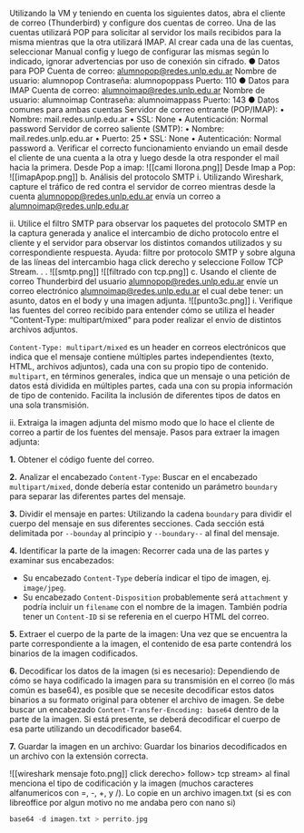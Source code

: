 Utilizando la VM y teniendo en cuenta los siguientes datos, abra el cliente de correo (Thunderbird) y configure dos cuentas de correo. Una de las cuentas utilizará POP para solicitar al servidor los mails recibidos para la misma mientras que la otra utilizará IMAP.
Al crear cada una de las cuentas, seleccionar Manual config y luego de configurar las mismas según lo indicado, ignorar advertencias por uso de conexión sin cifrado.
● Datos para POP
	Cuenta de correo: alumnopop@redes.unlp.edu.ar
	Nombre de usuario: alumnopop
	Contraseña: alumnopoppass
	Puerto: 110
● Datos para IMAP
	Cuenta de correo: alumnoimap@redes.unlp.edu.ar
	Nombre de usuario: alumnoimap
	Contraseña: alumnoimappass
	Puerto: 143
● Datos comunes para ambas cuentas
	Servidor de correo entrante (POP/IMAP):
	• Nombre: mail.redes.unlp.edu.ar
	• SSL: None
	• Autenticación: Normal password
	Servidor de correo saliente (SMTP):
	• Nombre: mail.redes.unlp.edu.ar
	• Puerto: 25
	• SSL: None
	• Autenticación: Normal password
a. Verificar el correcto funcionamiento enviando un email desde el cliente de
una cuenta a la otra y luego desde la otra responder el mail hacia la primera.
Desde Pop a imap: ![[cami llorona.png]]
Desde Imap a Pop: 
![[imapApop.png]]
b. Análisis del protocolo SMTP
i. Utilizando Wireshark, capture el tráfico de red contra el servidor de correo mientras desde la cuenta alumnopop@redes.unlp.edu.ar envía un correo a alumnoimap@redes.unlp.edu.ar

ii. Utilice el filtro SMTP para observar los paquetes del protocolo SMTP
en la captura generada y analice el intercambio de dicho protocolo entre el cliente y el servidor para observar los distintos comandos utilizados y su correspondiente respuesta. Ayuda: filtre por protocolo	SMTP y sobre alguna de las líneas del intercambio haga click derecho y seleccione Follow TCP Stream. . .
![[smtp.png]]
![[filtrado con tcp.png]]
c. Usando el cliente de correo Thunderbird del usuario alumnopop@redes.unlp.edu.ar envíe un correo electrónico alumnoimap@redes.unlp.edu.ar el cual debe tener: un asunto, datos en el body y una imagen adjunta.
![[punto3c.png]]
i. Verifique las fuentes del correo recibido para entender cómo se utiliza el header “Content-Type: multipart/mixed“ para poder realizar el envío de distintos archivos adjuntos.

`Content-Type: multipart/mixed` es un header en correos electrónicos que indica que el mensaje contiene múltiples partes independientes (texto, HTML, archivos adjuntos), cada una con su propio tipo de contenido.
`multipart`, en términos generales, indica que un mensaje o una petición de datos está dividida en múltiples partes, cada una con su propia información de tipo de contenido. Facilita la inclusión de diferentes tipos de datos en una sola transmisión.

ii. Extraiga la imagen adjunta del mismo modo que lo hace el cliente de	correo a partir de los fuentes del mensaje.
Pasos para extraer la imagen adjunta:

**1.** Obtener el código fuente del correo.

**2.** Analizar el encabezado `Content-Type`: Buscar en el encabezado `multipart/mixed`, donde debería estar contenido un parámetro `boundary` para separar las diferentes partes del mensaje.

**3.** Dividir el mensaje en partes: Utilizando la cadena `boundary` para dividir el cuerpo del mensaje en sus diferentes secciones. Cada sección está delimitada por `--bounday` al principio y `--boundary--` al final del mensaje.

**4.** Identificar la parte de la imagen: Recorrer cada una de las partes y examinar sus encabezados:

- Su encabezado `Content-Type` debería indicar el tipo de imagen, ej. `image/jpeg`.
- Su encabezado `Content-Disposition` probablemente será `attachment` y podría incluir un `filename` con el nombre de la imagen. También podría tener un `Content-ID` si se referenia en el cuerpo HTML del correo.

**5.** Extraer el cuerpo de la parte de la imagen: Una vez que se encuentra la parte correspondiente a la imagen, el contenido de esa parte contendrá los binarios de la imagen codificados.

**6.** Decodificar los datos de la imagen (si es necesario): Dependiendo de cómo se haya codificado la imagen para su transmisión en el correo (lo más común es base64), es posible que se necesite decodificar estos datos binarios a su formato original para obtener el archivo de imagen. Se debe buscar un encabezado `Content-Transfer-Encoding: base64` dentro de la parte de la imagen. Si está presente, se deberá decodificar el cuerpo de esa parte utilizando un decodificador base64.

**7.** Guardar la imagen en un archivo: Guardar los binarios decodificados en un archivo con la extensión correcta.

![[wireshark mensaje foto.png]]
click derecho> follow> tcp stream> al final menciona el tipo de codificación y la imagen (muchos caracteres alfanumericos con =, -, +, y /). Lo copie en un archivo imagen.txt (si es con libreoffice por algun motivo no me andaba pero con nano si)
```c
base64 -d imagen.txt > perrito.jpg
```

